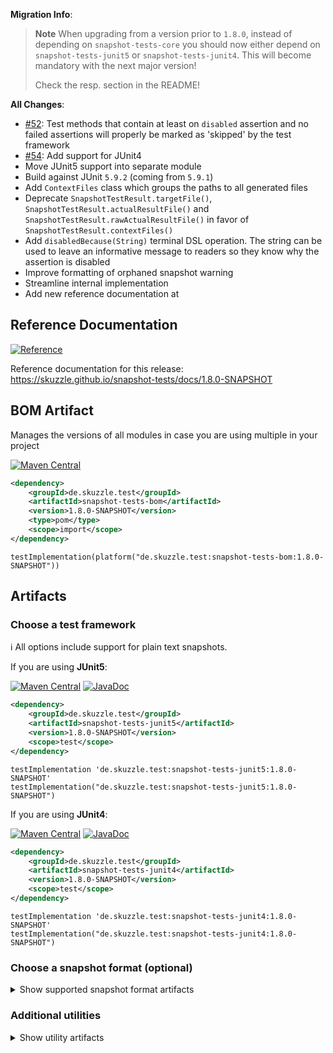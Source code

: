 **Migration Info**: 

> **Note**
> When upgrading from a version prior to `1.8.0`, instead of depending on `snapshot-tests-core` you should now 
> either depend on `snapshot-tests-junit5` or `snapshot-tests-junit4`. 
> This will become mandatory with the next major version!
> 
> Check the resp. section in the README!

**All Changes**: 

* [#52](https://github.com/skuzzle/snapshot-tests/issues/52): Test methods that contain at least on `disabled` assertion and no failed assertions will properly be marked as 'skipped' by the test framework
* [#54](https://github.com/skuzzle/snapshot-tests/pull/54): Add support for JUnit4
* Move JUnit5 support into separate module
* Build against JUnit `5.9.2` (coming from `5.9.1`)
* Add `ContextFiles` class which groups the paths to all generated files
* Deprecate `SnapshotTestResult.targetFile()`, `SnapshotTestResult.actualResultFile()` and  `SnapshotTestResult.rawActualResultFile()` in favor of `SnapshotTestResult.contextFiles()`
* Add `disabledBecause(String)` terminal DSL operation. The string can be used to leave an informative message to readers so they know why the assertion is disabled
* Improve formatting of orphaned snapshot warning
* Streamline internal implementation
* Add new reference documentation at 

## Reference Documentation

[![Reference](https://img.shields.io/static/v1?label=Reference&message=1.8.0-SNAPSHOT&color=orange)](https://skuzzle.github.io/snapshot-tests/docs/1.8.0-SNAPSHOT)

Reference documentation for this release: https://skuzzle.github.io/snapshot-tests/docs/1.8.0-SNAPSHOT


## BOM Artifact
Manages the versions of all modules in case you are using multiple in your project

[![Maven Central](https://img.shields.io/static/v1?label=MavenCentral&message=1.8.0-SNAPSHOT&color=blue)](https://search.maven.org/artifact/de.skuzzle.test/snapshot-tests-bom/1.8.0-SNAPSHOT/jar)

```xml
<dependency>
    <groupId>de.skuzzle.test</groupId>
    <artifactId>snapshot-tests-bom</artifactId>
    <version>1.8.0-SNAPSHOT</version>
    <type>pom</type>
    <scope>import</scope>
</dependency>
```

```
testImplementation(platform("de.skuzzle.test:snapshot-tests-bom:1.8.0-SNAPSHOT"))
```

## Artifacts

### Choose a test framework

ℹ️ All options include support for plain text snapshots.

If you are using **JUnit5**:

[![Maven Central](https://img.shields.io/static/v1?label=MavenCentral&message=1.8.0-SNAPSHOT&color=blue)](https://search.maven.org/artifact/de.skuzzle.test/snapshot-tests-junit5/1.8.0-SNAPSHOT/jar) [![JavaDoc](https://img.shields.io/static/v1?label=JavaDoc&message=1.8.0-SNAPSHOT&color=orange)](http://www.javadoc.io/doc/de.skuzzle.test/snapshot-tests-junit5/1.8.0-SNAPSHOT)

```xml
<dependency>
    <groupId>de.skuzzle.test</groupId>
    <artifactId>snapshot-tests-junit5</artifactId>
    <version>1.8.0-SNAPSHOT</version>
    <scope>test</scope>
</dependency>
```

```
testImplementation 'de.skuzzle.test:snapshot-tests-junit5:1.8.0-SNAPSHOT'
testImplementation("de.skuzzle.test:snapshot-tests-junit5:1.8.0-SNAPSHOT")
```

If you are using **JUnit4**:

[![Maven Central](https://img.shields.io/static/v1?label=MavenCentral&message=1.8.0-SNAPSHOT&color=blue)](https://search.maven.org/artifact/de.skuzzle.test/snapshot-tests-junit4/1.8.0-SNAPSHOT/jar) [![JavaDoc](https://img.shields.io/static/v1?label=JavaDoc&message=1.8.0-SNAPSHOT&color=orange)](http://www.javadoc.io/doc/de.skuzzle.test/snapshot-tests-junit4/1.8.0-SNAPSHOT)

```xml
<dependency>
    <groupId>de.skuzzle.test</groupId>
    <artifactId>snapshot-tests-junit4</artifactId>
    <version>1.8.0-SNAPSHOT</version>
    <scope>test</scope>
</dependency>
```

```
testImplementation 'de.skuzzle.test:snapshot-tests-junit4:1.8.0-SNAPSHOT'
testImplementation("de.skuzzle.test:snapshot-tests-junit4:1.8.0-SNAPSHOT")
```

### Choose a snapshot format (optional)
<details>
    <summary>Show supported snapshot format artifacts</summary>
    
If you want **JSON** based snapshots:

[![Maven Central](https://img.shields.io/static/v1?label=MavenCentral&message=1.8.0-SNAPSHOT&color=blue)](https://search.maven.org/artifact/de.skuzzle.test/snapshot-tests-jackson/1.8.0-SNAPSHOT/jar) [![JavaDoc](https://img.shields.io/static/v1?label=JavaDoc&message=1.8.0-SNAPSHOT&color=orange)](http://www.javadoc.io/doc/de.skuzzle.test/snapshot-tests-jackson/1.8.0-SNAPSHOT)

```xml
<dependency>
    <groupId>de.skuzzle.test</groupId>
    <artifactId>snapshot-tests-jackson</artifactId>
    <version>1.8.0-SNAPSHOT</version>
    <scope>test</scope>
</dependency>
```

```
testImplementation 'de.skuzzle.test:snapshot-tests-jackson:1.8.0-SNAPSHOT'
testImplementation("de.skuzzle.test:snapshot-tests-jackson:1.8.0-SNAPSHOT")
```

If you want **XML** based snapshots using jaxb and `javax.xml` legacy namespaces:

[![Maven Central](https://img.shields.io/static/v1?label=MavenCentral&message=1.8.0-SNAPSHOT&color=blue)](https://search.maven.org/artifact/de.skuzzle.test/snapshot-tests-jaxb/1.8.0-SNAPSHOT/jar) [![JavaDoc](https://img.shields.io/static/v1?label=JavaDoc&message=1.8.0-SNAPSHOT&color=orange)](http://www.javadoc.io/doc/de.skuzzle.test/snapshot-tests-jaxb/1.8.0-SNAPSHOT)

```xml
<dependency>
    <groupId>de.skuzzle.test</groupId>
    <artifactId>snapshot-tests-jaxb</artifactId>
    <version>1.8.0-SNAPSHOT</version>
    <scope>test</scope>
</dependency>
```

```
testImplementation 'de.skuzzle.test:snapshot-tests-jaxb:1.8.0-SNAPSHOT'
testImplementation("de.skuzzle.test:snapshot-tests-jaxb:1.8.0-SNAPSHOT")
```

If you want **XML** based snapshots using jaxb new `jakarta.xml` namespaces:

[![Maven Central](https://img.shields.io/static/v1?label=MavenCentral&message=1.8.0-SNAPSHOT&color=blue)](https://search.maven.org/artifact/de.skuzzle.test/snapshot-tests-jaxb-jakarta/1.8.0-SNAPSHOT/jar) [![JavaDoc](https://img.shields.io/static/v1?label=JavaDoc&message=1.8.0-SNAPSHOT&color=orange)](http://www.javadoc.io/doc/de.skuzzle.test/snapshot-tests-jaxb-jakarta/1.8.0-SNAPSHOT)

```xml
<dependency>
    <groupId>de.skuzzle.test</groupId>
    <artifactId>snapshot-tests-jaxb-jakarta</artifactId>
    <version>1.8.0-SNAPSHOT</version>
    <scope>test</scope>
</dependency>
```

```
testImplementation 'de.skuzzle.test:snapshot-tests-jaxb-jakarta:1.8.0-SNAPSHOT'
testImplementation("de.skuzzle.test:snapshot-tests-jaxb-jakarta:1.8.0-SNAPSHOT")
```

If you want **HTML** based snapshots:

[![Maven Central](https://img.shields.io/static/v1?label=MavenCentral&message=1.8.0-SNAPSHOT&color=blue)](https://search.maven.org/artifact/de.skuzzle.test/snapshot-tests-html/1.8.0-SNAPSHOT/jar) [![JavaDoc](https://img.shields.io/static/v1?label=JavaDoc&message=1.8.0-SNAPSHOT&color=orange)](http://www.javadoc.io/doc/de.skuzzle.test/snapshot-tests-html/1.8.0-SNAPSHOT)

```xml
<dependency>
    <groupId>de.skuzzle.test</groupId>
    <artifactId>snapshot-tests-html</artifactId>
    <version>1.8.0-SNAPSHOT</version>
    <scope>test</scope>
</dependency>
```

```
testImplementation 'de.skuzzle.test:snapshot-tests-html:1.8.0-SNAPSHOT'
testImplementation("de.skuzzle.test:snapshot-tests-html:1.8.0-SNAPSHOT")
```
</details>

### Additional utilities

<details>
    <summary>Show utility artifacts</summary>

Directory Params

[![Maven Central](https://img.shields.io/static/v1?label=MavenCentral&message=1.8.0-SNAPSHOT&color=blue)](https://search.maven.org/artifact/de.skuzzle.test/snapshot-tests-directory-params/1.8.0-SNAPSHOT/jar) [![JavaDoc](https://img.shields.io/static/v1?label=JavaDoc&message=1.8.0-SNAPSHOT&color=orange)](http://www.javadoc.io/doc/de.skuzzle.test/snapshot-tests-directory-params/1.8.0-SNAPSHOT)

```xml
<dependency>
    <groupId>de.skuzzle.test</groupId>
    <artifactId>snapshot-tests-directory-params</artifactId>
    <version>1.8.0-SNAPSHOT</version>
    <scope>test</scope>
</dependency>
```

```
testImplementation 'de.skuzzle.test:snapshot-tests-directory-params:1.8.0-SNAPSHOT'
testImplementation("de.skuzzle.test:snapshot-tests-directory-params:1.8.0-SNAPSHOT")
```

Object normalization (⚠️ Experimental⚠)

[![Maven Central](https://img.shields.io/static/v1?label=MavenCentral&message=1.8.0-SNAPSHOT&color=blue)](https://search.maven.org/artifact/de.skuzzle.test/snapshot-tests-normalize/1.8.0-SNAPSHOT/jar) [![JavaDoc](https://img.shields.io/static/v1?label=JavaDoc&message=1.8.0-SNAPSHOT&color=orange)](http://www.javadoc.io/doc/de.skuzzle.test/snapshot-tests-normalize/1.8.0-SNAPSHOT)

```xml
<dependency>
    <groupId>de.skuzzle.test</groupId>
    <artifactId>snapshot-tests-normalize</artifactId>
    <version>1.8.0-SNAPSHOT</version>
    <scope>test</scope>
</dependency>
```

```
testImplementation 'de.skuzzle.test:snapshot-tests-normalize:1.8.0-SNAPSHOT'
testImplementation("de.skuzzle.test:snapshot-tests-normalize:1.8.0-SNAPSHOT")
```
</details>